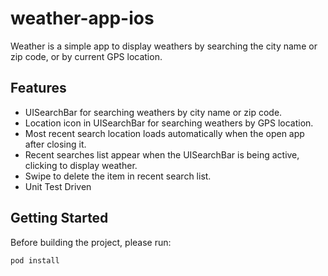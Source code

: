 # weather-app-ios

Weather is a simple app to display weathers by searching the city name or zip code, or by current GPS location.

## Features

- UISearchBar for searching weathers by city name or zip code.
- Location icon in UISearchBar for searching weathers by GPS location.
- Most recent search location loads automatically when the open app after closing it.
- Recent searches list appear when the UISearchBar is being active, clicking to display weather.
- Swipe to delete the item in recent search list.
- Unit Test Driven

## Getting Started

Before building the project, please run:
```
pod install
```
